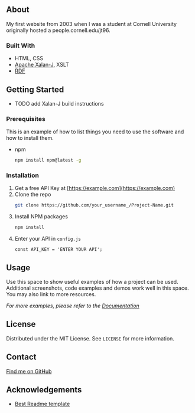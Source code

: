 ## About 

My first website from 2003 when I was a student at Cornell University originally hosted a people.cornell.edu/jt96.

### Built With

- HTML, CSS
- [Apache Xalan-J](http://xml.apache.org/xalan-j/), XSLT
- [RDF](https://www.w3.org/RDF/)

## Getting Started

- TODO add Xalan-J build instructions

### Prerequisites

This is an example of how to list things you need to use the software and how to install them.
* npm
  ```sh
  npm install npm@latest -g
  ```

### Installation

1. Get a free API Key at [https://example.com](https://example.com)
2. Clone the repo
   ```sh
   git clone https://github.com/your_username_/Project-Name.git
   ```
3. Install NPM packages
   ```sh
   npm install
   ```
4. Enter your API in `config.js`
   ```JS
   const API_KEY = 'ENTER YOUR API';
   ```



<!-- USAGE EXAMPLES -->
## Usage

Use this space to show useful examples of how a project can be used. Additional screenshots, code examples and demos work well in this space. You may also link to more resources.

_For more examples, please refer to the [Documentation](https://example.com)_

## License

Distributed under the MIT License. See `LICENSE` for more information.

## Contact

[Find me on GitHub](https://github.com/justintungonline/)

<!-- ACKNOWLEDGEMENTS -->
## Acknowledgements

- [Best Readme template](https://github.com/othneildrew/Best-README-Template/)
